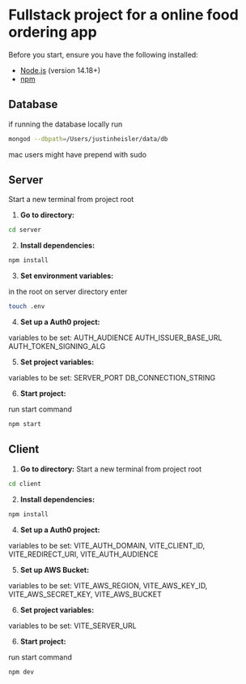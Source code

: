 
# Fullstack project for a online food ordering app

Before you start, ensure you have the following installed:

- [Node.js](https://nodejs.org/) (version 14.18+)
- [npm](https://www.npmjs.com/)

## Database
if running the database locally run

```sh
mongod --dbpath=/Users/justinheisler/data/db
```

mac users might have prepend with sudo

## Server
Start a new terminal from project root

1. **Go to directory:**

```sh
cd server
```

2. **Install dependencies:**

```sh
npm install
```

3. **Set environment variables:**

in the root on server directory enter

```sh
touch .env
```

4. **Set up a Auth0 project:**

variables to be set:
AUTH_AUDIENCE
AUTH_ISSUER_BASE_URL
AUTH_TOKEN_SIGNING_ALG

5. **Set project variables:**

variables to be set:
SERVER_PORT
DB_CONNECTION_STRING

6. **Start project:**

run start command

```sh
npm start
```

## Client

1. **Go to directory:**
Start a new terminal from project root

```sh
cd client
```

2. **Install dependencies:**

```sh
npm install
```

4. **Set up a Auth0 project:**

variables to be set:
VITE_AUTH_DOMAIN,
VITE_CLIENT_ID,
VITE_REDIRECT_URI,
VITE_AUTH_AUDIENCE

5. **Set up AWS Bucket:**

variables to be set:
VITE_AWS_REGION,
VITE_AWS_KEY_ID,
VITE_AWS_SECRET_KEY,
VITE_AWS_BUCKET

6. **Set project variables:**

variables to be set:
VITE_SERVER_URL

6. **Start project:**

run start command

```sh
npm dev
```
